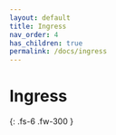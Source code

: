 ```yaml
---
layout: default
title: Ingress
nav_order: 4
has_children: true
permalink: /docs/ingress
---
```


# Ingress

{: .fs-6 .fw-300 }

